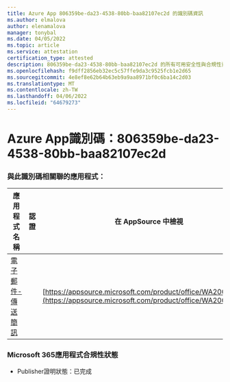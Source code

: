 ```yaml
---
title: Azure App 806359be-da23-4538-80bb-baa82107ec2d 的識別碼資訊
ms.author: elmalova
author: elenamalova
manager: tonybal
ms.date: 04/05/2022
ms.topic: article
ms.service: attestation
certification_type: attested
description: 806359be-da23-4538-80bb-baa82107ec2d 的所有可用安全性與合規性資訊。
ms.openlocfilehash: f9dff2856eb32ec5c57ffe9da3c9525fcb1e2d65
ms.sourcegitcommit: 4e8ef8e62b64b63eb9a9aa8971bf0c6ba14c2d03
ms.translationtype: MT
ms.contentlocale: zh-TW
ms.lasthandoff: 04/06/2022
ms.locfileid: "64679273"
---
```

# <a name="azure-app-id-806359be-da23-4538-80bb-baa82107ec2d"></a>Azure App識別碼：806359be-da23-4538-80bb-baa82107ec2d


### <a name="apps-associated-with-this-id"></a>與此識別碼相關聯的應用程式：
| **應用程式名稱** | **認證** | **在 AppSource 中檢視** |
|--------------|---------------|-----------------------|
| [電子郵件-傳送簡訊](../forward/WA200003086.md) |  | [https://appsource.microsoft.com/product/office/WA200003086](https://appsource.microsoft.com/product/office/WA200003086) |

### <a name="microsoft-365-app-compliance-status"></a>Microsoft 365應用程式合規性狀態
- Publisher證明狀態：已完成
